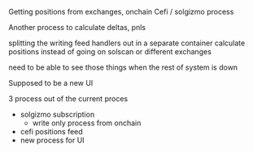 Getting positions from exchanges, onchain
Cefi / solgizmo process

Another process to calculate deltas, pnls

splitting the writing feed handlers out in a separate container
calculate positions instead of going on solscan or different exchanges

need to be able to see those things when the rest of system is down

Supposed to be a new UI

3 process out of the current proces
- solgizmo subscription
	- write only process from onchain
- cefi positions feed
- new process for UI